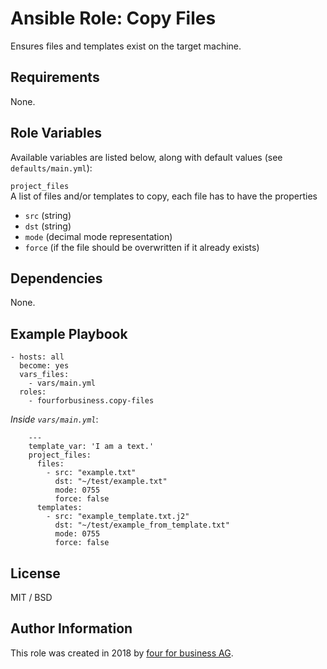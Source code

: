 # Ansible Role: Copy Files

Ensures files and templates exist on the target machine.

## Requirements

None.

## Role Variables

Available variables are listed below, along with default values (see `defaults/main.yml`):

`project_files`     
A list of files and/or templates to copy, each file has to have the properties
* `src` (string)
* `dst` (string)
* `mode` (decimal mode representation)
* `force` (if the file should be overwritten if it already exists)

## Dependencies

None.

## Example Playbook

    - hosts: all
      become: yes
      vars_files:
        - vars/main.yml
      roles:
        - fourforbusiness.copy-files

*Inside `vars/main.yml`*:

        ---
		template_var: 'I am a text.'
		project_files:
		  files:
			- src: "example.txt"
			  dst: "~/test/example.txt"
			  mode: 0755
			  force: false
		  templates:
			- src: "example_template.txt.j2"
			  dst: "~/test/example_from_template.txt"
			  mode: 0755
			  force: false

## License

MIT / BSD

## Author Information

This role was created in 2018 by [four for business AG](https://www.4fb.de/).
